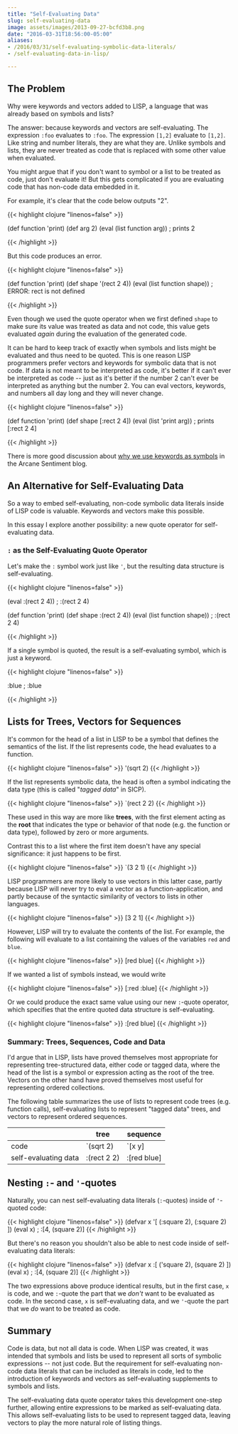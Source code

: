 ```yaml
---
title: "Self-Evaluating Data"
slug: self-evaluating-data
image: assets/images/2013-09-27-bcfd3b8.png
date: "2016-03-31T18:56:00-05:00"
aliases:
- /2016/03/31/self-evaluating-symbolic-data-literals/
- /self-evaluating-data-in-lisp/

---
```



## The Problem

Why were keywords and vectors added to LISP, a language that was already based on symbols and lists?

The answer: because keywords and vectors are self-evaluating. The expression `:foo` evaluates to `:foo`. The expression `[1,2]` evaluate to `[1,2]`. Like string and number literals, they are what they are. Unlike symbols and lists, they are never treated as code that is replaced with some other value when evaluated.

You might argue that if you don't want to symbol or a list to be treated as code, just don't evaluate it!  But this gets complicated if you are evaluating code that has non-code data embedded in it.

For example, it's clear that the code below outputs "2".

{{< highlight clojure "linenos=false" >}}

(def function 'print)
(def arg 2)
(eval (list function arg))
; prints 2

{{< /highlight >}}


But this code produces an error.

{{< highlight clojure "linenos=false" >}}

(def function 'print)
(def shape '(rect 2 4))
(eval (list function shape))
; ERROR: rect is not defined

{{< /highlight >}}

Even though we used the quote operator when we first defined `shape` to make sure its value was treated as data and not code, this value gets evaluated *again* during the evaluation of the generated code.

It can be hard to keep track of exactly when symbols and lists might be evaluated and thus need to be quoted. This is one reason LISP programmers prefer vectors and keywords for symbolic data that is not code. If data is not meant to be interpreted as code, it's better if it can't ever be interpreted as code -- just as it's better if the number 2 can't ever be interpreted as anything but the number 2. You can eval vectors, keywords, and numbers all day long and they will never change.

{{< highlight clojure "linenos=false" >}}

(def function 'print)
(def shape [:rect 2 4])
(eval (list 'print arg))
; prints [:rect 2 4]

{{< /highlight >}}

There is more good discussion about [why we use keywords as symbols](http://arcanesentiment.blogspot.com/2011/08/why-use-keywords-as-symbols.html) in the Arcane Sentiment blog.

## An Alternative for Self-Evaluating Data

So a way to embed self-evaluating, non-code symbolic data literals inside of LISP code is valuable. Keywords and vectors make this possible.

In this essay I explore another possibility: a new quote operator for self-evaluating data.

### `:` as the Self-Evaluating Quote Operator

Let's make the `:` symbol work just like `'`, but the resulting data structure is self-evaluating.

{{< highlight clojure "linenos=false" >}}

(eval :(rect 2 4))
; :(rect 2 4)

(def function 'print)
(def shape :(rect 2 4))
(eval (list function shape))
; :(rect 2 4)

{{< /highlight >}}



If a single symbol is quoted, the result is a self-evaluating symbol, which is just a keyword.

{{< highlight clojure "linenos=false" >}}

:blue
; :blue

{{< /highlight >}}


## Lists for Trees, Vectors for Sequences

It's common for the head of a list in LISP to be a symbol that defines the semantics of the list. If the list represents code, the head evaluates to a function.

{{< highlight clojure "linenos=false" >}}
'(sqrt 2)
{{< /highlight >}}

If the list represents symbolic data, the head is often a symbol indicating the data type (this is called "*tagged data*" in SICP). 

{{< highlight clojure "linenos=false" >}}
`(rect 2 2)
{{< /highlight >}}

These used in this way are more like **trees**, with the first element acting as the **root** that indicates the type or behavior of that node (e.g. the function or data type), followed by zero or more arguments.

Contrast this to a list where the first item doesn't have any special significance: it just happens to be first.

{{< highlight clojure "linenos=false" >}}
`(3 2 1)
{{< /highlight >}}

LISP programmers are more likely to use vectors in this latter case, partly because LISP will never try to eval a vector as a function-application, and partly because of the syntactic similarity of vectors to lists in other languages.

{{< highlight clojure "linenos=false" >}}
[3 2 1]
{{< /highlight >}}

However, LISP will try to evaluate the contents of the list. For example, the following will evaluate to a list containing the values of the variables `red` and `blue`. 


{{< highlight clojure "linenos=false" >}}
[red blue]
{{< /highlight >}}

If we wanted a list of symbols instead, we would write

{{< highlight clojure "linenos=false" >}}
[:red :blue]
{{< /highlight >}}

Or we could produce the exact same value using our new `:`-quote operator, which specifies that the entire quoted data structure is self-evaluating.

{{< highlight clojure "linenos=false" >}}
:[red blue]
{{< /highlight >}}

### Summary: Trees, Sequences, Code and Data



I'd argue that in LISP, lists have proved themselves most appropriate for representing tree-structured data, either code or tagged data, where the head of the list is a symbol or expression acting as the root of the tree. Vectors on the other hand have proved themselves most useful for representing ordered collections.


The following table summarizes the use of lists to represent code trees (e.g. function calls), self-evaluating lists to represent  "tagged data" trees, and vectors to represent ordered sequences.

|                         |  tree          | sequence      
| ------                  |----------------|---------------
| code                    |    `(sqrt 2)   | `[x y]        
| self-evaluating data    |  :(rect 2 2)   | :[red blue]   







## Nesting `:`- and `'`-quotes

Naturally, you can nest self-evaluating data literals (`:`-quotes) inside of `'`-quoted code:

{{< highlight clojure "linenos=false" >}}
(defvar x '[ (:square 2), (:square 2) ])
(eval x)
; :[4, (square 2)]
{{< /highlight >}}

But there's no reason you shouldn't also be able to nest code inside of self-evaluating data literals:

{{< highlight clojure "linenos=false" >}}
(defvar x :[ ('square 2), (square 2) ])
(eval x)
; :[4, (square 2)]
{{< /highlight >}}

The two expressions above produce identical results, but in the first case, `x` is code, and we `:`-quote the part that we *don't* want to be evaluated as code. In the second case, `x` is self-evaluating data, and we `'`-quote the part that we *do* want to be treated as code.

## Summary


Code is data, but not all data is code. When LISP was created, it was intended that symbols and lists be used to represent all sorts of symbolic expressions -- not just code. But the requirement for self-evaluating non-code data literals that can be included as literals in code, led to the introduction of keywords and vectors as self-evaluating supplements to symbols and lists.

The self-evaluating data quote operator takes this development one-step further, allowing entire expressions to be marked as self-evaluating data. This allows self-evaluating lists to be used to represent tagged data, leaving vectors to play the more natural role of listing things.